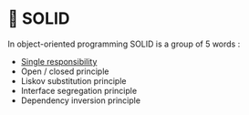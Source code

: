 # 📌 SOLID

In object-oriented programming SOLID is a group of 5 words :
- [Single responsibility](./SOLID/single_responsibility/README.md)
- Open / closed principle
- Liskov substitution principle
- Interface segregation principle
- Dependency inversion principle

